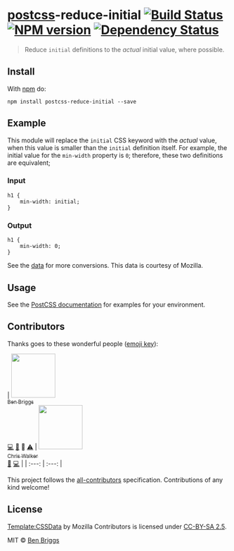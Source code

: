<h1 id="postcsspostcss-reduce-initial-%21build-statusci-%21npm-versionnpm-%21dependency-statusdeps"><a href="https://github.com/postcss/postcss">postcss</a>-reduce-initial <a href="https://travis-ci.org/ben-eb/postcss-reduce-initial"><img src="https://travis-ci.org/ben-eb/postcss-reduce-initial.svg?branch=master" alt="Build Status" /></a> <a href="http://badge.fury.io/js/postcss-reduce-initial"><img src="https://badge.fury.io/js/postcss-reduce-initial.svg" alt="NPM version" /></a> <a href="https://gemnasium.com/ben-eb/postcss-reduce-initial"><img src="https://gemnasium.com/ben-eb/postcss-reduce-initial.svg" alt="Dependency Status" /></a></h1>

<blockquote>
  <p>Reduce <code>initial</code> definitions to the <em>actual</em> initial value, where possible.</p>
</blockquote>

<h2 id="install">Install</h2>

<p>With <a href="https://npmjs.org/package/postcss-reduce-initial">npm</a> do:</p>

<pre><code>npm install postcss-reduce-initial --save
</code></pre>

<h2 id="example">Example</h2>

<p>This module will replace the <code>initial</code> CSS keyword with the <em>actual</em> value,
when this value is smaller than the <code>initial</code> definition itself. For example,
the initial value for the <code>min-width</code> property is <code>0</code>; therefore, these two
definitions are equivalent;</p>

<h3 id="input">Input</h3>

<pre><code class="css">h1 {
    min-width: initial;
}
</code></pre>

<h3 id="output">Output</h3>

<pre><code class="css">h1 {
    min-width: 0;
}
</code></pre>

<p>See the <a href="data/values.json">data</a> for more conversions. This data is courtesy
of Mozilla.</p>

<h2 id="usage">Usage</h2>

<p>See the <a href="https://github.com/postcss/postcss#usage">PostCSS documentation</a> for
examples for your environment.</p>

<h2 id="contributors">Contributors</h2>

<p>Thanks goes to these wonderful people (<a href="https://github.com/kentcdodds/all-contributors#emoji-key">emoji key</a>):</p>

<p><!-- ALL-CONTRIBUTORS-LIST:START - Do not remove or modify this section -->
| <a href="http://beneb.info"><img src="https://avatars.githubusercontent.com/u/1282980?v=3" width="100px;"/><br /><sub>Ben Briggs</sub></a><br /><a href="https://github.com/ben-eb/postcss-reduce-initial/commits?author=ben-eb">💻</a> <a href="https://github.com/ben-eb/postcss-reduce-initial/commits?author=ben-eb">📖</a> 👀 <a href="https://github.com/ben-eb/postcss-reduce-initial/commits?author=ben-eb">⚠️</a> | <a href="http://thechriswalker.github.com/"><img src="https://avatars.githubusercontent.com/u/551712?v=3" width="100px;"/><br /><sub>Chris Walker</sub></a><br /><a href="https://github.com/ben-eb/postcss-reduce-initial/issues?q=author%3Athechriswalker">🐛</a> <a href="https://github.com/ben-eb/postcss-reduce-initial/commits?author=thechriswalker">💻</a> |
| :---: | :---: |
<!-- ALL-CONTRIBUTORS-LIST:END --></p>

<p>This project follows the <a href="https://github.com/kentcdodds/all-contributors">all-contributors</a> specification. Contributions of
any kind welcome!</p>

<h2 id="license">License</h2>

<p><a href="https://developer.mozilla.org/en-US/docs/Template:CSSData">Template:CSSData</a> by Mozilla Contributors is licensed under <a href="http://creativecommons.org/licenses/by-sa/2.5/">CC-BY-SA 2.5</a>.</p>

<p>MIT © <a href="http://beneb.info">Ben Briggs</a></p>
